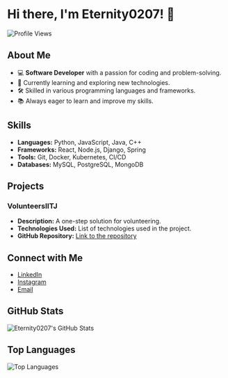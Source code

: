 # Hi there, I'm Eternity0207! 👋

![Profile Views](https://komarev.com/ghpvc/?username=Eternity0207)

## About Me

- 💻 **Software Developer** with a passion for coding and problem-solving.
- 🌱 Currently learning and exploring new technologies.
- 🛠️ Skilled in various programming languages and frameworks.
- 📚 Always eager to learn and improve my skills.

## Skills

- **Languages:** Python, JavaScript, Java, C++
- **Frameworks:** React, Node.js, Django, Spring
- **Tools:** Git, Docker, Kubernetes, CI/CD
- **Databases:** MySQL, PostgreSQL, MongoDB

## Projects

### VolunteersIITJ
- **Description:** A one-step solution for volunteering.
- **Technologies Used:** List of technologies used in the project.
- **GitHub Repository:** [Link to the repository](https://github.com/Eternity0207/VolunteersIITJ)

## Connect with Me

- [LinkedIn](https://www.linkedin.com/in/arsh-goyal-29a10322a)
- [Instagram](https://www.instagram.com/eternity.ele)
- [Email](mailto:arsh.dark555@gmail.com)

## GitHub Stats

![Eternity0207's GitHub Stats](https://github-readme-stats.vercel.app/api?username=Eternity0207&show_icons=true&theme=radical)

## Top Languages

![Top Languages](https://github-readme-stats.vercel.app/api/top-langs/?username=Eternity0207&layout=compact&theme=radical)

<!-- Optional: Add more sections such as Blog Posts, Achievements, Certifications, etc. -->
